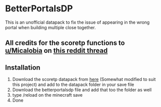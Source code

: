 # BetterPortalsDP
This is an unofficial datapack to fix the issue of appearing in the wrong portal when building multiple close together. 

## All credits for the scoretp functions to [u/Micalobia](https://www.reddit.com/user/Micalobia/) on [this reddit thread](https://www.reddit.com/r/MinecraftCommands/comments/dckqlu/teleport_to_scoreboard_values)


## Installation
1. Download the scoretp datapack from [here]() (Somewhat modified to suit this project) and add to the datapack folder in your save file
2. Download the betterportalsdp file and add that too the folder as well
3. type /reload on the minecraft save
4. Done